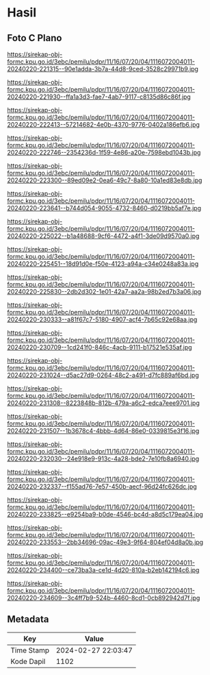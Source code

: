 # Hasil

## Foto C Plano

https://sirekap-obj-formc.kpu.go.id/3ebc/pemilu/pdpr/11/16/07/20/04/1116072004011-20240220-221315--90e1adda-3b7a-44d8-9ced-3528c29971b9.jpg

https://sirekap-obj-formc.kpu.go.id/3ebc/pemilu/pdpr/11/16/07/20/04/1116072004011-20240220-221930--ffa1a3d3-fae7-4ab7-9117-c8135d86c86f.jpg

https://sirekap-obj-formc.kpu.go.id/3ebc/pemilu/pdpr/11/16/07/20/04/1116072004011-20240220-222413--57214682-4e0b-4370-9776-0402a186efb6.jpg

https://sirekap-obj-formc.kpu.go.id/3ebc/pemilu/pdpr/11/16/07/20/04/1116072004011-20240220-222746--2354236d-1f59-4e86-a20e-7598ebd1043b.jpg

https://sirekap-obj-formc.kpu.go.id/3ebc/pemilu/pdpr/11/16/07/20/04/1116072004011-20240220-223300--89ed09e2-0ea6-49c7-8a80-10a1ed83e8db.jpg

https://sirekap-obj-formc.kpu.go.id/3ebc/pemilu/pdpr/11/16/07/20/04/1116072004011-20240220-223641--b744d054-9055-4732-8460-d0219bb5af7e.jpg

https://sirekap-obj-formc.kpu.go.id/3ebc/pemilu/pdpr/11/16/07/20/04/1116072004011-20240220-225022--b1a48688-9cf6-4472-a4f1-3de09d9570a0.jpg

https://sirekap-obj-formc.kpu.go.id/3ebc/pemilu/pdpr/11/16/07/20/04/1116072004011-20240220-225451--18d91d0e-f50e-4123-a94a-c34e0248a83a.jpg

https://sirekap-obj-formc.kpu.go.id/3ebc/pemilu/pdpr/11/16/07/20/04/1116072004011-20240220-225830--2db2d302-1e01-42a7-aa2a-98b2ed7b3a06.jpg

https://sirekap-obj-formc.kpu.go.id/3ebc/pemilu/pdpr/11/16/07/20/04/1116072004011-20240220-230333--a81f67c7-5180-4907-acf4-7b65c92e68aa.jpg

https://sirekap-obj-formc.kpu.go.id/3ebc/pemilu/pdpr/11/16/07/20/04/1116072004011-20240220-230709--1cd241f0-846c-4acb-9111-b17521e535af.jpg

https://sirekap-obj-formc.kpu.go.id/3ebc/pemilu/pdpr/11/16/07/20/04/1116072004011-20240220-231024--d5ac27d9-0264-48c2-a491-d7fc889af6bd.jpg

https://sirekap-obj-formc.kpu.go.id/3ebc/pemilu/pdpr/11/16/07/20/04/1116072004011-20240220-231308--8223848b-812b-479a-a6c2-edca7eee9701.jpg

https://sirekap-obj-formc.kpu.go.id/3ebc/pemilu/pdpr/11/16/07/20/04/1116072004011-20240220-231507--1b3678c4-4bbb-4d64-86e0-0339815e3f16.jpg

https://sirekap-obj-formc.kpu.go.id/3ebc/pemilu/pdpr/11/16/07/20/04/1116072004011-20240220-232030--24e918e9-913c-4a28-bde2-7e10fb8a6940.jpg

https://sirekap-obj-formc.kpu.go.id/3ebc/pemilu/pdpr/11/16/07/20/04/1116072004011-20240220-232337--f155ad76-7e57-450b-aecf-96d24fc626dc.jpg

https://sirekap-obj-formc.kpu.go.id/3ebc/pemilu/pdpr/11/16/07/20/04/1116072004011-20240220-233825--e9254ba9-b0de-4546-bc4d-a8d5c179ea04.jpg

https://sirekap-obj-formc.kpu.go.id/3ebc/pemilu/pdpr/11/16/07/20/04/1116072004011-20240220-233553--2bb34696-09ac-49e3-9f64-804ef04d8a0b.jpg

https://sirekap-obj-formc.kpu.go.id/3ebc/pemilu/pdpr/11/16/07/20/04/1116072004011-20240220-234400--ce73ba3a-ce1d-4d20-810a-b2eb142194c6.jpg

https://sirekap-obj-formc.kpu.go.id/3ebc/pemilu/pdpr/11/16/07/20/04/1116072004011-20240220-234609--3c4ff7b9-524b-4460-8cd1-0cb892942d7f.jpg


## Metadata

| Key        | Value               |
| ---------- | ------------------- |
| Time Stamp | 2024-02-27 22:03:47 |
| Kode Dapil | 1102                |



